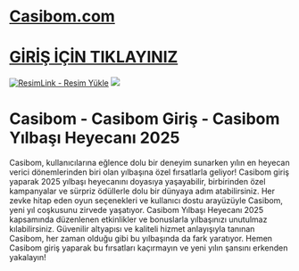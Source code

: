 #  <a href="https://casíbom844.com/">Casibom.com</a>

#  <a href="https://casíbom844.com/">GİRİŞ İÇİN TIKLAYINIZ</a>

<meta charset="UTF-8">
    <meta name="viewport" content="width=device-width, initial-scale=1.0">
</head>
<body>

<a href="https://casíbom844.com/" title="ResimLink - Resim Yükle"><img src="https://r.resimlink.com/o_V7IJr.jpg" title="ResimLink - Resim Yükle" alt="ResimLink - Resim Yükle"></a>
<a href="https://casíbom844.com/">
    <img src="https://r.resimlink.com/o_V7IJr.jpg" />
</a>
</a>




# Casibom - Casibom Giriş - Casibom Yılbaşı Heyecanı 2025

Casibom, kullanıcılarına eğlence dolu bir deneyim sunarken yılın en heyecan verici dönemlerinden biri olan yılbaşına özel fırsatlarla geliyor! Casibom giriş yaparak 2025 yılbaşı heyecanını doyasıya yaşayabilir, birbirinden özel kampanyalar ve sürpriz ödüllerle dolu bir dünyaya adım atabilirsiniz. Her zevke hitap eden oyun seçenekleri ve kullanıcı dostu arayüzüyle Casibom, yeni yıl coşkusunu zirvede yaşatıyor. Casibom Yılbaşı Heyecanı 2025 kapsamında düzenlenen etkinlikler ve bonuslarla yılbaşınızı unutulmaz kılabilirsiniz. Güvenilir altyapısı ve kaliteli hizmet anlayışıyla tanınan Casibom, her zaman olduğu gibi bu yılbaşında da fark yaratıyor. Hemen Casibom giriş yaparak bu fırsatları kaçırmayın ve yeni yılın şansını erkenden yakalayın!
